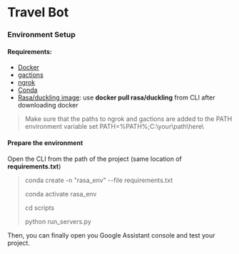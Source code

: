 # Travel Bot
### Environment Setup

#### Requirements:
- [Docker ](https://www.docker.com/get-started)
- [gactions](https://developers.google.com/assistant/actionssdk/gactions)
- [ngrok](https://ngrok.com/download)
- [Conda](https://docs.conda.io/projects/conda/en/latest/user-guide/install/download.html)
- [Rasa/duckling image](https://hub.docker.com/r/rasa/duckling): use **docker pull rasa/duckling** from CLI after downloading docker

> Make sure that the paths to ngrok and gactions are added to the PATH environment variable
> set PATH=%PATH%;C:\your\path\here\

#### Prepare the environment

Open the CLI from the path of the project (same location of **requirements.txt**)

> conda create -n "rasa_env" --file requirements.txt 
> 
> conda activate rasa_env
> 
> cd scripts	
> 
> python run_servers.py

Then, you can finally open you Google Assistant console and test your project.



